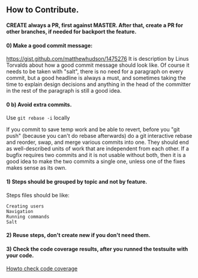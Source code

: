## How to Contribute. 

#### CREATE always a PR, first against MASTER. After that, create a PR for other branches, if needed for backport the feature.

#### 0) Make a good commit message: 
 https://gist.github.com/matthewhudson/1475276
It is description by Linus Torvalds about how a good commit message should look like.
Of course it needs to be taken with "salt", there is no need for a paragraph on every commit, but
a good headline is always a must, and sometimes taking the time to explain design decisions and
anything in the head of the committer in the rest of the paragraph is still a good idea.

#### 0 b) Avoid extra commits.

Use ```git rebase -i``` locally

If you commit to save temp work and be able to revert, before you "git push" (because you can't do rebase afterwards) do a git interactive rebase and reorder, swap, and merge various commits into one. They should end as well-described units of work that are independent from each other. If a bugfix requires two commits and it is not usable without both, then it is a good idea to make the two commits a single one, unless one of the fixes makes sense as its own.


#### 1) Steps should be grouped **by topic** and not by feature.

Steps files should be like:

    Creating users
    Navigation
    Running commands
    Salt
    
#### 2) Reuse steps, don't create new if you don't need them.
        

#### 3) Check the code coverage results, after you runned the testsuite with your code.

[Howto check code coverage](docs/codecoverage.md)
